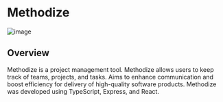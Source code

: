 # Methodize
![image](https://github.com/AltinGruda/Methodize-v2/assets/67205874/8b87b1b1-6e9f-4b44-b273-b91cb00ec48f)

## Overview
Methodize is a project management tool. Methodize allows users to keep track of teams, projects, and tasks. Aims to enhance communication and boost efficiency for delivery of high-quality software products. Methodize was developed using TypeScript, Express, and React.
